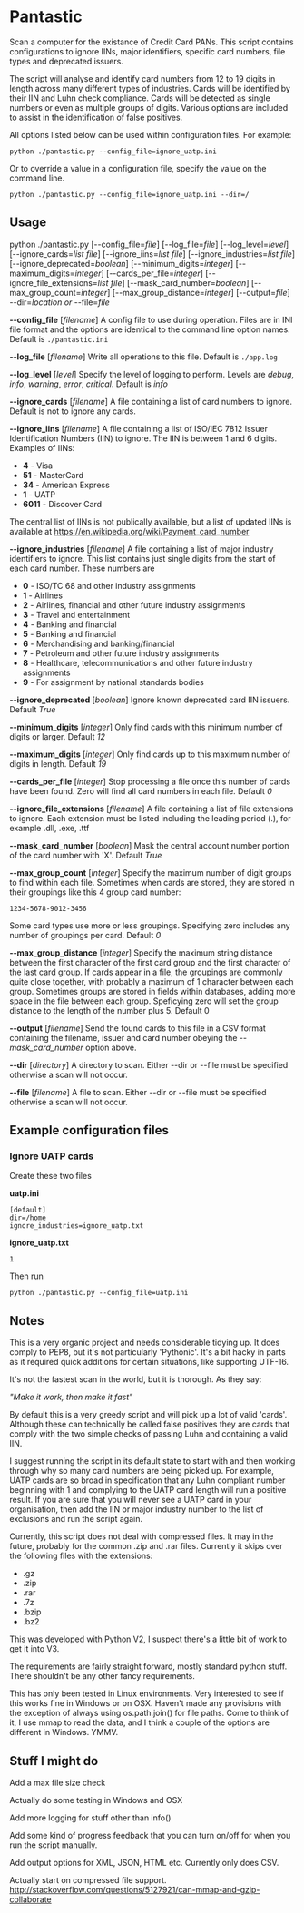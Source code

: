 # Pantastic

Scan a computer for the existance of Credit Card PANs. This script contains configurations
to ignore IINs, major identifiers, specific card numbers, file types and deprecated issuers.

The script will analyse and identify card numbers from 12 to 19 digits in length across
many different types of industries. Cards will be identified by their IIN and Luhn check
compliance. Cards will be detected as single numbers or even as multiple groups of digits. Various
options are included to assist in the identification of false positives.

All options listed below can be used within configuration files. For example:

`python ./pantastic.py --config_file=ignore_uatp.ini`

Or to override a value in a configuration file, specify the value on the
command line.

`python ./pantastic.py --config_file=ignore_uatp.ini --dir=/`

## Usage

python ./pantastic.py [--config_file=*file*] [--log_file=*file*] [--log_level=*level*] [--ignore_cards=*list file*] [--ignore_iins=*list file*] [--ignore_industries=*list file*] [--ignore_deprecated=*boolean*] [--minimum_digits=*integer*] [--maximum_digits=*integer*] [--cards_per_file=*integer*] [--ignore_file_extensions=*list file*] [--mask_card_number=*boolean*] [--max_group_count=*integer*] [--max_group_distance=*integer*] [--output=*file*] --dir=*location* *or* --file=*file*

**--config_file**
[*filename*] A config file to use during operation. Files are in INI file format and the
options are identical to the command line option names. Default is `./pantastic.ini`

**--log_file**
[*filename*] Write all operations to this file. Default is `./app.log`

**--log_level**
[*level*] Specify the level of logging to perform. Levels are *debug*,
*info*, *warning*, *error*, *critical*. Default is *info*

**--ignore_cards**
[*filename*] A file containing a list of card numbers to ignore. Default is not to
ignore any cards.

**--ignore_iins**
[*filename*] A file containing a list of ISO/IEC 7812 Issuer Identification Numbers (IIN)
to ignore. The IIN is between 1 and 6 digits. Examples of IINs:

* **4** - Visa
* **51** - MasterCard
* **34** - American Express
* **1** - UATP
* **6011** - Discover Card

The central list of IINs is not publically available, but a list of updated IINs is available
at https://en.wikipedia.org/wiki/Payment_card_number

**--ignore_industries**
[*filename*] A file containing a list of major industry identifiers to ignore. This
list contains just single digits from the start of each card number. These numbers are

* **0** - ISO/TC 68 and other industry assignments
* **1** - Airlines
* **2**	- Airlines, financial and other future industry assignments
* **3**	- Travel and entertainment
* **4**	- Banking and financial
* **5**	- Banking and financial
* **6**	- Merchandising and banking/financial
* **7**	- Petroleum and other future industry assignments
* **8**	- Healthcare, telecommunications and other future industry assignments
* **9**	- For assignment by national standards bodies

**--ignore_deprecated**
[*boolean*] Ignore known deprecated card IIN issuers. Default *True*

**--minimum_digits**
[*integer*] Only find cards with this minimum number of digits or larger. Default *12*

**--maximum_digits**
[*integer*] Only find cards up to this maximum number of digits in length. Default *19*

**--cards_per_file**
[*integer*] Stop processing a file once this number of cards have been found. Zero will find
all card numbers in each file. Default *0*

**--ignore_file_extensions**
[*filename*] A file containing a list of file extensions to ignore. Each extension must
be listed including the leading period (.), for example .dll, .exe, .ttf

**--mask_card_number**
[*boolean*] Mask the central account number portion of the card number with 'X'. Default *True*

**--max_group_count**
[*integer*] Specify the maximum number of digit groups to find within each file. Sometimes
when cards are stored, they are stored in their groupings like this 4 group card number:

`1234-5678-9012-3456`

Some card types use more or less groupings. Specifying zero includes any number of groupings
per card. Default *0*

**--max_group_distance**
[*integer*] Specify the maximum string distance between the first character of the first
card group and the first character of the last card group. If cards appear in a file, the
groupings are commonly quite close together, with probably a maximum of 1 character
between each group. Sometimes groups are stored in fields within databases, adding more space
in the file between each group. Speficying zero will set the group distance to the length of
the number plus 5. Default 0

**--output**
[*filename*] Send the found cards to this file in a CSV format containing the filename, issuer
and card number obeying the *--mask_card_number* option above.

**--dir**
[*directory*] A directory to scan. Either --dir or --file must be specified otherwise
a scan will not occur.

**--file**
[*filename*] A file to scan. Either --dir or --file must be specified otherwise
a scan will not occur.

## Example configuration files

### Ignore UATP cards
Create these two files

**uatp.ini**
```
[default]
dir=/home
ignore_industries=ignore_uatp.txt
```

**ignore_uatp.txt**
```
1
```

Then run
```
python ./pantastic.py --config_file=uatp.ini
```

## Notes
This is a very organic project and needs considerable tidying up. It does
comply to PEP8, but it's not particularly 'Pythonic'. It's a bit hacky in
parts as it required quick additions for certain situations, like supporting
UTF-16.

It's not the fastest scan in the world, but it is thorough. As they say:

*"Make it work, then make it fast"*

By default this is a very greedy script and will pick up a lot of valid
'cards'. Although these can technically be called false positives they
are cards that comply with the two simple checks of passing Luhn and
containing a valid IIN.

I suggest running the script in its default state to
start with and then working through why so many card numbers are being
picked up. For example, UATP cards are so broad in specification that
any Luhn compliant number beginning with 1 and complying to the UATP
card length will run a positive result. If you are sure that you will
never see a UATP card in your organisation, then add the IIN or major
industry number to the list of exclusions and run the script again.

Currently, this script does not deal with compressed files. It may in
the future, probably for the common .zip and .rar files. Currently it skips
over the following files with the extensions:

* .gz
* .zip
* .rar
* .7z
* .bzip
* .bz2

This was developed with Python V2, I suspect there's a little bit of work
to get it into V3.

The requirements are fairly straight forward, mostly standard python stuff. There
shouldn't be any other fancy requirements.

This has only been tested in Linux environments. Very interested to see if this
works fine in Windows or on OSX. Haven't made any provisions with the exception
of always using os.path.join() for file paths. Come to think of it, I use mmap
to read the data, and I think a couple of the options are different in Windows. YMMV.

## Stuff I might do
Add a max file size check

Actually do some testing in Windows and OSX

Add more logging for stuff other than info()

Add some kind of progress feedback that you can turn on/off for when you run the
script manually.

Add output options for XML, JSON, HTML etc. Currently only does CSV.

Actually start on compressed file support. http://stackoverflow.com/questions/5127921/can-mmap-and-gzip-collaborate
